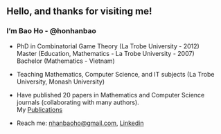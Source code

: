 
<h2>Hello, and thanks for visiting me!</h2> 

<div>
 <h3>I’m Bao Ho - @honhanbao</h3>
   
 - PhD in Combinatorial Game Theory (La Trobe University - 2012) </br>
   Master (Education, Mathematics - La Trobe University - 2007)  </br>
   Bachelor (Mathematics - Vietnam)
 
 - Teaching Mathematics, Computer Science, and IT subjects (La Trobe University, Monash University)
  
 - Have published 20 papers in Mathematics and Computer Science journals (collaborating with many authors). </br>
   My <a href="https://scholars.latrobe.edu.au/nbho/publications">Publications</a>
  
 - Reach me: nhanbaoho@gmail.com,  <a href="www.linkedin.com/in/baonhanho">Linkedin</a>  
 </div>
 
 <!--
 <h2>About my github</h2>
 
 - This place stores some of my works for fun on Machine Learning, Data Analytics, SQL, Web development ... when I have free time. Coding is fun -->
 
<!--  <h2>Technical skills:</h2>
 - Python, Java, SQL, Excel VBA
 
 - NumPy, Pansda, Seaborn, Mathplotlib, Scikit-Learn

 - JavaScript, CSS, HTML, C#, ASP.NET
 
 - Microsoft SQL Server, JDBC  -->

 <!--
 <h2>  My <a href="https://scholars.latrobe.edu.au/nbho/publications">Publications</a></h2>
-->


<!---
honhanbao/honhanbao is a ✨ special ✨ repository because its `README.md` (this file) appears on your GitHub profile.
You can click the Preview link to take a look at your changes.
--->
